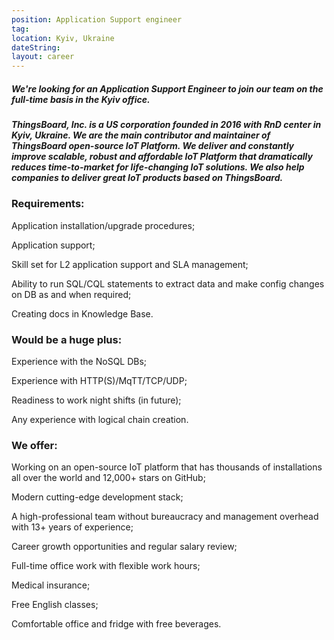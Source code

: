 ```yaml
---
position: Application Support engineer
tag: 
location: Kyiv, Ukraine
dateString: 
layout: career
---
```

##### We're looking for an Application Support Engineer to join our team on the full-time basis in the Kyiv office.  
##### ThingsBoard, Inc. is a US corporation founded in 2016 with RnD center in Kyiv, Ukraine. We are the main contributor and maintainer of ThingsBoard open-source IoT Platform. We deliver and constantly improve scalable, robust and affordable IoT Platform that dramatically reduces time-to-market for life-changing IoT solutions. We also help companies to deliver great IoT products based on ThingsBoard.

### Requirements:
Application installation/upgrade procedures;

Application support;

Skill set for L2 application support and SLA management;

Ability to run SQL/CQL statements to extract data and make config changes on DB as and when required;

Creating docs in Knowledge Base.

### Would be a huge plus:
Experience with the NoSQL DBs;

Experience with HTTP(S)/MqTT/TCP/UDP;

Readiness to work night shifts (in future);

Any experience with logical chain creation.

### We offer:
Working on an open-source IoT platform that has thousands of installations all over the world and 12,000+ stars on GitHub;

Modern cutting-edge development stack;

A high-professional team without bureaucracy and management overhead with 13+ years of experience;

Career growth opportunities and regular salary review;

Full-time office work with flexible work hours;

Medical insurance;

Free English classes;

Comfortable office and fridge with free beverages.